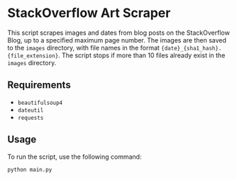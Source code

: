 # StackOverflow Art Scraper

This script scrapes images and dates from blog posts on the StackOverflow Blog, up to a specified maximum page number. The images are then saved to the `images` directory, with file names in the format `{date}_{sha1_hash}.{file_extension}`. The script stops if more than 10 files already exist in the `images` directory.

## Requirements

- `beautifulsoup4`
- `dateutil`
- `requests`

## Usage

To run the script, use the following command:

```bash
python main.py

```
